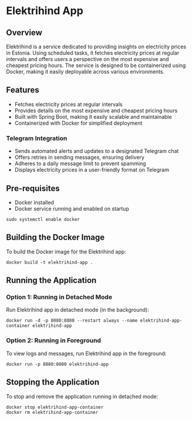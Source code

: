 # Elektrihind App
## Overview
Elektrihind is a service dedicated to providing insights on electricity prices in Estonia. Using scheduled tasks, it fetches electricity prices at regular intervals and offers users a perspective on the most expensive and cheapest pricing hours. The service is designed to be containerized using Docker, making it easily deployable across various environments.

## Features
* Fetches electricity prices at regular intervals
* Provides details on the most expensive and cheapest pricing hours
* Built with Spring Boot, making it easily scalable and maintainable
* Containerized with Docker for simplified deployment

### Telegram Integration

* Sends automated alerts and updates to a designated Telegram chat
* Offers retries in sending messages, ensuring delivery
* Adheres to a daily message limit to prevent spamming
* Displays electricity prices in a user-friendly format on Telegram

## Pre-requisites
* Docker installed
* Docker service running and enabled on startup
```
sudo systemctl enable docker
```

## Building the Docker Image
To build the Docker image for the Elektrihind app:

```
docker build -t elektrihind-app .
```

## Running the Application
### Option 1: Running in Detached Mode
Run Elektrihind app in detached mode (in the background):

```
docker run -d -p 8080:8080 --restart always --name elektrihind-app-container elektrihind-app
```

### Option 2: Running in Foreground
To view logs and messages, run Elektrihind app in the foreground:

```
docker run -p 8080:8080 elektrihind-app
```

## Stopping the Application
To stop and remove the application running in detached mode:

```
docker stop elektrihind-app-container
docker rm elektrihind-app-container
```
